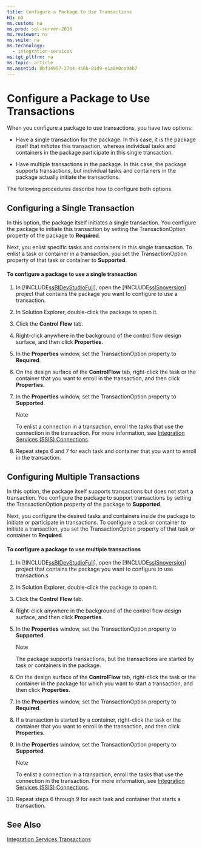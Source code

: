 ```yaml
---
title: Configure a Package to Use Transactions
H1: na
ms.custom: na
ms.prod: sql-server-2016
ms.reviewer: na
ms.suite: na
ms.technology: 
  - integration-services
ms.tgt_pltfrm: na
ms.topic: article
ms.assetid: 8bf14957-27b4-456b-81d9-e1a0e0ca94b7
---
```

# Configure a Package to Use Transactions
  When you configure a package to use transactions, you have two options:  
  
-   Have a single transaction for the package. In this case, it is the package itself that *initiates* this transaction, whereas individual tasks and containers in the package participate in this single transaction.  
  
-   Have multiple transactions in the package. In this case, the package supports transactions, but individual tasks and containers in the package actually initiate the transactions.  
  
 The following procedures describe how to configure both options.  
  
## Configuring a Single Transaction  
 In this option, the package itself initiates a single transaction. You configure the package to initiate this transaction by setting the TransactionOption property of the package to **Required**.  
  
 Next, you enlist specific tasks and containers in this single transaction. To enlist a task or container in a transaction, you set the TransactionOption property of that task or container to **Supported**.  
  
#### To configure a package to use a single transaction  
  
1.  In [!INCLUDE[ssBIDevStudioFull](../../Topics/TopicNameContainA/includes/ssBIDevStudioFull_md.md)], open the [!INCLUDE[ssISnoversion](../../Topics/TopicNameContainA/includes/ssISnoversion_md.md)] project that contains the package you want to configure to use a transaction.  
  
2.  In Solution Explorer, double-click the package to open it.  
  
3.  Click the **Control Flow** tab.  
  
4.  Right-click anywhere in the background of the control flow design surface, and then click **Properties**.  
  
5.  In the **Properties** window, set the TransactionOption property to **Required**.  
  
6.  On the design surface of the **ControlFlow** tab, right-click the task or the container that you want to enroll in the transaction, and then click **Properties**.  
  
7.  In the **Properties** window, set the TransactionOption property to **Supported**.  
  
    > [!NOTE]  
    >  To enlist a connection in a transaction, enroll the tasks that use the connection in the transaction. For more information, see [Integration Services &#40;SSIS&#41; Connections](../../Topics/TopicNameNotContainA/Integration-Services--SSIS--Connections.md).  
  
8.  Repeat steps 6 and 7 for each task and container that you want to enroll in the transaction.  
  
## Configuring Multiple Transactions  
 In this option, the package itself supports transactions but does not start a transaction. You configure the package to support transactions by setting the TransactionOption property of the package to **Supported**.  
  
 Next, you configure the desired tasks and containers inside the package to initiate or participate in transactions. To configure a task or container to initiate a transaction, you set the TransactionOption property of that task or container to **Required**.  
  
#### To configure a package to use multiple transactions  
  
1.  In [!INCLUDE[ssBIDevStudioFull](../../Topics/TopicNameContainA/includes/ssBIDevStudioFull_md.md)], open the [!INCLUDE[ssISnoversion](../../Topics/TopicNameContainA/includes/ssISnoversion_md.md)] project that contains the package you want to configure to use transaction.s  
  
2.  In Solution Explorer, double-click the package to open it.  
  
3.  Click the **Control Flow** tab.  
  
4.  Right-click anywhere in the background of the control flow design surface, and then click **Properties**.  
  
5.  In the **Properties** window, set the TransactionOption property to **Supported**.  
  
    > [!NOTE]  
    >  The package supports transactions, but the transactions are started by task or containers in the package.  
  
6.  On the design surface of the **ControlFlow** tab, right-click the task or the container in the package for which you want to start a transaction, and then click **Properties**.  
  
7.  In the **Properties** window, set the TransactionOption property to **Required**.  
  
8.  If a transaction is started by a container, right-click the task or the container that you want to enroll in the transaction, and then click **Properties**.  
  
9. In the **Properties** window, set the TransactionOption property to **Supported**.  
  
    > [!NOTE]  
    >  To enlist a connection in a transaction, enroll the tasks that use the connection in the transaction. For more information, see [Integration Services &#40;SSIS&#41; Connections](../../Topics/TopicNameNotContainA/Integration-Services--SSIS--Connections.md).  
  
10. Repeat steps 6 through 9 for each task and container that starts a transaction.  
  
## See Also  
 [Integration Services Transactions](../../Topics/TopicNameNotContainA/Integration-Services-Transactions.md)  
  
  